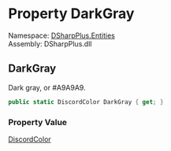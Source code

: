 # Property DarkGray

Namespace: [DSharpPlus.Entities](DSharpPlus.Entities.md)  
Assembly: DSharpPlus.dll

## <a id="DSharpPlus_Entities_DiscordColor_DarkGray"></a>DarkGray

Dark gray, or #A9A9A9.

```csharp
public static DiscordColor DarkGray { get; }
```

### Property Value

[DiscordColor](DSharpPlus.Entities.DiscordColor.md)

